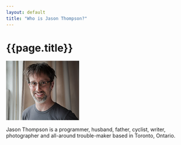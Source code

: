 ```yaml
---
layout: default
title: "Who is Jason Thompson?"
---
```

<h1>{{page.title}}</h1>

<img src="/images/jason-thompson.jpg" class="right" alt="Jason Thompson's mug shot" />

Jason Thompson is a programmer, husband, father, cyclist, writer, photographer and all-around trouble-maker based in Toronto, Ontario.
